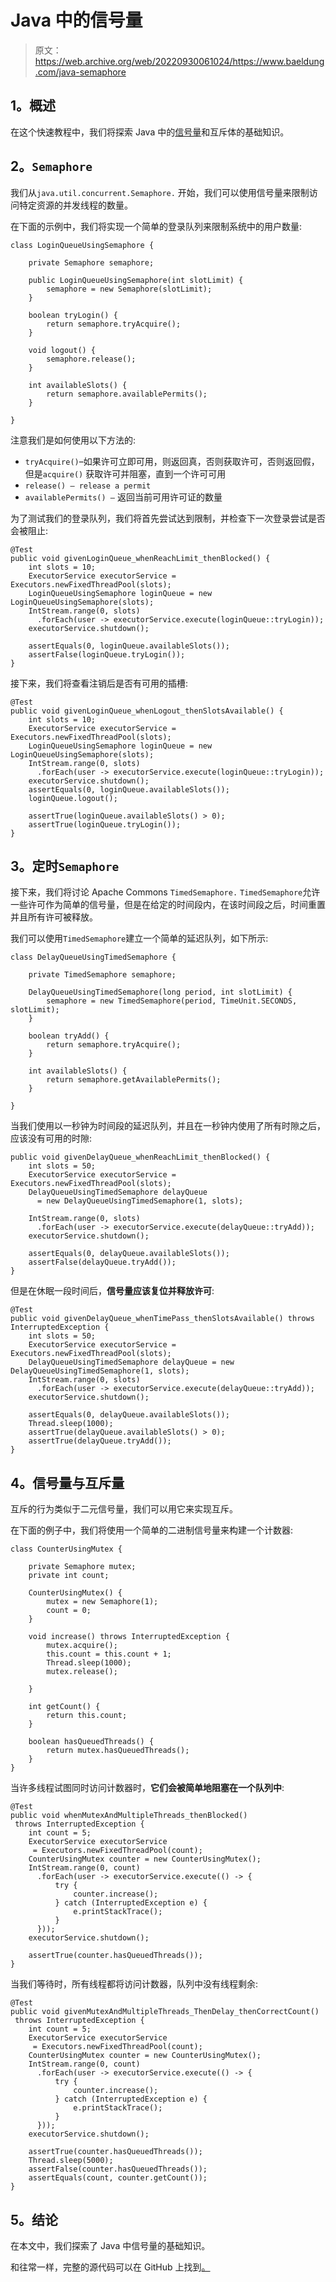 # Java 中的信号量

> 原文：<https://web.archive.org/web/20220930061024/https://www.baeldung.com/java-semaphore>

## 1。概述

在这个快速教程中，我们将探索 Java 中的[信号量](/web/20220923173814/https://www.baeldung.com/cs/semaphore)和互斥体的基础知识。

## 2。`Semaphore`

我们从`java.util.concurrent.Semaphore.` 开始，我们可以使用信号量来限制访问特定资源的并发线程的数量。

在下面的示例中，我们将实现一个简单的登录队列来限制系统中的用户数量:

```
class LoginQueueUsingSemaphore {

    private Semaphore semaphore;

    public LoginQueueUsingSemaphore(int slotLimit) {
        semaphore = new Semaphore(slotLimit);
    }

    boolean tryLogin() {
        return semaphore.tryAcquire();
    }

    void logout() {
        semaphore.release();
    }

    int availableSlots() {
        return semaphore.availablePermits();
    }

}
```

注意我们是如何使用以下方法的:

*   `tryAcquire()`–如果许可立即可用，则返回真，否则获取许可，否则返回假，但是`acquire()` 获取许可并阻塞，直到一个许可可用
*   `release() – release a permit`
*   `availablePermits() –` 返回当前可用许可证的数量

为了测试我们的登录队列，我们将首先尝试达到限制，并检查下一次登录尝试是否会被阻止:

```
@Test
public void givenLoginQueue_whenReachLimit_thenBlocked() {
    int slots = 10;
    ExecutorService executorService = Executors.newFixedThreadPool(slots);
    LoginQueueUsingSemaphore loginQueue = new LoginQueueUsingSemaphore(slots);
    IntStream.range(0, slots)
      .forEach(user -> executorService.execute(loginQueue::tryLogin));
    executorService.shutdown();

    assertEquals(0, loginQueue.availableSlots());
    assertFalse(loginQueue.tryLogin());
}
```

接下来，我们将查看注销后是否有可用的插槽:

```
@Test
public void givenLoginQueue_whenLogout_thenSlotsAvailable() {
    int slots = 10;
    ExecutorService executorService = Executors.newFixedThreadPool(slots);
    LoginQueueUsingSemaphore loginQueue = new LoginQueueUsingSemaphore(slots);
    IntStream.range(0, slots)
      .forEach(user -> executorService.execute(loginQueue::tryLogin));
    executorService.shutdown();
    assertEquals(0, loginQueue.availableSlots());
    loginQueue.logout();

    assertTrue(loginQueue.availableSlots() > 0);
    assertTrue(loginQueue.tryLogin());
}
```

## 3。定时`Semaphore`

接下来，我们将讨论 Apache Commons `TimedSemaphore.` `TimedSemaphore`允许一些许可作为简单的信号量，但是在给定的时间段内，在该时间段之后，时间重置并且所有许可被释放。

我们可以使用`TimedSemaphore`建立一个简单的延迟队列，如下所示:

```
class DelayQueueUsingTimedSemaphore {

    private TimedSemaphore semaphore;

    DelayQueueUsingTimedSemaphore(long period, int slotLimit) {
        semaphore = new TimedSemaphore(period, TimeUnit.SECONDS, slotLimit);
    }

    boolean tryAdd() {
        return semaphore.tryAcquire();
    }

    int availableSlots() {
        return semaphore.getAvailablePermits();
    }

}
```

当我们使用以一秒钟为时间段的延迟队列，并且在一秒钟内使用了所有时隙之后，应该没有可用的时隙:

```
public void givenDelayQueue_whenReachLimit_thenBlocked() {
    int slots = 50;
    ExecutorService executorService = Executors.newFixedThreadPool(slots);
    DelayQueueUsingTimedSemaphore delayQueue 
      = new DelayQueueUsingTimedSemaphore(1, slots);

    IntStream.range(0, slots)
      .forEach(user -> executorService.execute(delayQueue::tryAdd));
    executorService.shutdown();

    assertEquals(0, delayQueue.availableSlots());
    assertFalse(delayQueue.tryAdd());
}
```

但是在休眠一段时间后，**信号量应该复位并释放许可**:

```
@Test
public void givenDelayQueue_whenTimePass_thenSlotsAvailable() throws InterruptedException {
    int slots = 50;
    ExecutorService executorService = Executors.newFixedThreadPool(slots);
    DelayQueueUsingTimedSemaphore delayQueue = new DelayQueueUsingTimedSemaphore(1, slots);
    IntStream.range(0, slots)
      .forEach(user -> executorService.execute(delayQueue::tryAdd));
    executorService.shutdown();

    assertEquals(0, delayQueue.availableSlots());
    Thread.sleep(1000);
    assertTrue(delayQueue.availableSlots() > 0);
    assertTrue(delayQueue.tryAdd());
}
```

## 4。信号量与互斥量

互斥的行为类似于二元信号量，我们可以用它来实现互斥。

在下面的例子中，我们将使用一个简单的二进制信号量来构建一个计数器:

```
class CounterUsingMutex {

    private Semaphore mutex;
    private int count;

    CounterUsingMutex() {
        mutex = new Semaphore(1);
        count = 0;
    }

    void increase() throws InterruptedException {
        mutex.acquire();
        this.count = this.count + 1;
        Thread.sleep(1000);
        mutex.release();

    }

    int getCount() {
        return this.count;
    }

    boolean hasQueuedThreads() {
        return mutex.hasQueuedThreads();
    }
}
```

当许多线程试图同时访问计数器时，**它们会被简单地阻塞在一个队列中**:

```
@Test
public void whenMutexAndMultipleThreads_thenBlocked()
 throws InterruptedException {
    int count = 5;
    ExecutorService executorService
     = Executors.newFixedThreadPool(count);
    CounterUsingMutex counter = new CounterUsingMutex();
    IntStream.range(0, count)
      .forEach(user -> executorService.execute(() -> {
          try {
              counter.increase();
          } catch (InterruptedException e) {
              e.printStackTrace();
          }
      }));
    executorService.shutdown();

    assertTrue(counter.hasQueuedThreads());
}
```

当我们等待时，所有线程都将访问计数器，队列中没有线程剩余:

```
@Test
public void givenMutexAndMultipleThreads_ThenDelay_thenCorrectCount()
 throws InterruptedException {
    int count = 5;
    ExecutorService executorService
     = Executors.newFixedThreadPool(count);
    CounterUsingMutex counter = new CounterUsingMutex();
    IntStream.range(0, count)
      .forEach(user -> executorService.execute(() -> {
          try {
              counter.increase();
          } catch (InterruptedException e) {
              e.printStackTrace();
          }
      }));
    executorService.shutdown();

    assertTrue(counter.hasQueuedThreads());
    Thread.sleep(5000);
    assertFalse(counter.hasQueuedThreads());
    assertEquals(count, counter.getCount());
}
```

## 5。结论

在本文中，我们探索了 Java 中信号量的基础知识。

和往常一样，完整的源代码可以在 GitHub 上找到[。](https://web.archive.org/web/20220923173814/https://github.com/eugenp/tutorials/tree/master/core-java-modules/core-java-concurrency-advanced-2)